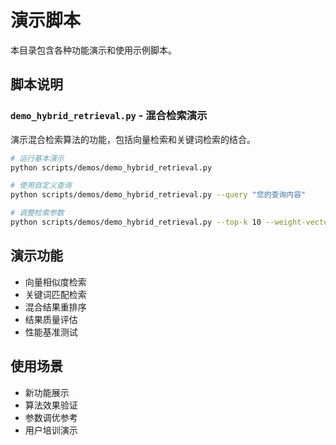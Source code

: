 # 演示脚本

本目录包含各种功能演示和使用示例脚本。

## 脚本说明

### `demo_hybrid_retrieval.py` - 混合检索演示
演示混合检索算法的功能，包括向量检索和关键词检索的结合。

```bash
# 运行基本演示
python scripts/demos/demo_hybrid_retrieval.py

# 使用自定义查询
python scripts/demos/demo_hybrid_retrieval.py --query "您的查询内容"

# 调整检索参数
python scripts/demos/demo_hybrid_retrieval.py --top-k 10 --weight-vector 0.7
```

## 演示功能

- 向量相似度检索
- 关键词匹配检索
- 混合结果重排序
- 结果质量评估
- 性能基准测试

## 使用场景

- 新功能展示
- 算法效果验证
- 参数调优参考
- 用户培训演示
